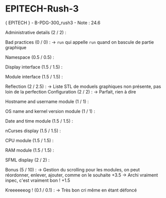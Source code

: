 # EPITECH-Rush-3
{ EPITECH } - B-PDG-300_rush3 - Note : 24.6

Administrative details (2 / 2) :

Bad practices (0 / 0) :
-> `run` qui appelle `run` quand on bascule de partie graphique

Namespace (0.5 / 0.5) :

Display interface (1.5 / 1.5) :

Module interface (1.5 / 1.5) :

Reflection (2 / 2.5) :
-> Liste STL de moduels graphiques non présente, pas loin de la perfection
Configuration (2 / 2) :
-> Parfait, rien à dire

Hostname and username module (1 / 1) :

OS name and kernel version module (1 / 1) :

Date and time module (1.5 / 1.5) :

nCurses display (1.5 / 1.5) :

CPU module (1.5 / 1.5) :

RAM module (1.5 / 1.5) :

SFML display (2 / 2) :

Bonus (5 / 10) :
-> Gestion du scrolling pour les modules, on peut réordonner, enlever, ajouter, comme on le souhaite +3.5
-> Archi vraiment inpec, c'est vraiment bon ! +1.5

Kreeeeeeog ! (0.1 / 0.1) :
-> Très bon cri même en étant défoncé
